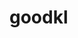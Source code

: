 # goodkl
<!-- Auto-update: 2025-10-06T12:16:31.032169 -->

<!-- Auto-update: 2025-10-06T21:32:49.825980 -->

<!-- Auto-update: 2025-10-07T01:24:21.591266 -->

<!-- Auto-update: 2025-10-10T04:17:02.440192 -->

<!-- Auto-update: 2025-10-10T19:43:52.649723 -->
